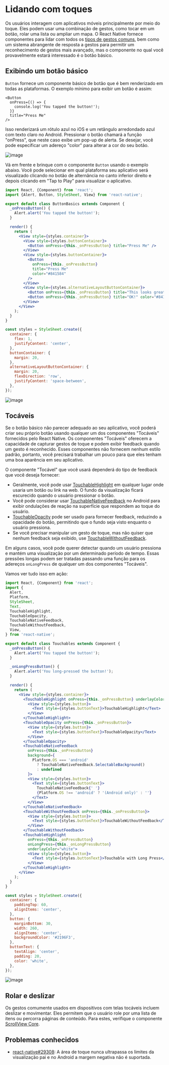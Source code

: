 # Lidando com toques
Os usuários interagem com aplicativos móveis principalmente por meio do toque. Eles podem usar uma combinação de gestos, como tocar em um botão, rolar uma lista ou ampliar um mapa. O React Native fornece componentes para lidar com todos os [tipos de gestos comuns](/docs/gesture-responder-system.md), bem como um sistema abrangente de resposta a gestos para permitir um reconhecimento de gestos mais avançado, mas o componente no qual você provavelmente estará interessado é o botão básico.

## Exibindo um botão básico
`Button` fornece um componente básico de botão que é bem renderizado em todas as plataformas. O exemplo mínimo para exibir um botão é assim:

```tsx
<Button
  onPress={() => {
    console.log('You tapped the button!');
  }}
  title="Press Me"
/>
```

Isso renderizará um rótulo azul no iOS e um retângulo arredondado azul com texto claro no Android. Pressionar o botão chamará a função "onPress", que neste caso exibe um pop-up de alerta. Se desejar, você pode especificar um adereço "color" para alterar a cor do seu botão.

![image](https://github.com/tavaresgerson/reactnativedocbr/assets/22455192/589c99ab-cfb1-4274-bdea-e1c6c630adee)

Vá em frente e brinque com o componente `Button` usando o exemplo abaixo. Você pode selecionar em qual plataforma seu aplicativo será visualizado clicando no botão de alternância no canto inferior direito e depois clicando em "Tap to Play" para visualizar o aplicativo.

```jsx
import React, {Component} from 'react';
import {Alert, Button, StyleSheet, View} from 'react-native';

export default class ButtonBasics extends Component {
  _onPressButton() {
    Alert.alert('You tapped the button!');
  }

  render() {
    return (
      <View style={styles.container}>
        <View style={styles.buttonContainer}>
          <Button onPress={this._onPressButton} title="Press Me" />
        </View>
        <View style={styles.buttonContainer}>
          <Button
            onPress={this._onPressButton}
            title="Press Me"
            color="#841584"
          />
        </View>
        <View style={styles.alternativeLayoutButtonContainer}>
          <Button onPress={this._onPressButton} title="This looks great!" />
          <Button onPress={this._onPressButton} title="OK!" color="#841584" />
        </View>
      </View>
    );
  }
}

const styles = StyleSheet.create({
  container: {
    flex: 1,
    justifyContent: 'center',
  },
  buttonContainer: {
    margin: 20,
  },
  alternativeLayoutButtonContainer: {
    margin: 20,
    flexDirection: 'row',
    justifyContent: 'space-between',
  },
});
```

![image](https://github.com/tavaresgerson/reactnativedocbr/assets/22455192/afc6df54-903b-4821-8e0d-e57a396d126f)

## Tocáveis
Se o botão básico não parecer adequado ao seu aplicativo, você poderá criar seu próprio botão usando qualquer um dos componentes "Tocáveis" fornecidos pelo React Native. Os componentes "Tocáveis" oferecem a capacidade de capturar gestos de toque e podem exibir feedback quando um gesto é reconhecido. Esses componentes não fornecem nenhum estilo padrão, portanto, você precisará trabalhar um pouco para que eles tenham uma boa aparência em seu aplicativo.

O componente "Tocável" que você usará dependerá do tipo de feedback que você deseja fornecer:

* Geralmente, você pode usar [TouchableHighlight](/docs/touchablehighlight.md) em qualquer lugar onde usaria um botão ou link na web. O fundo da visualização ficará escurecido quando o usuário pressionar o botão.
* Você pode considerar usar [TouchableNativeFeedback](/docs/touchablenativefeedback.md) no Android para exibir ondulações de reação na superfície que respondem ao toque do usuário.
* [TouchableOpacity](/docs/touchableopacity.md) pode ser usado para fornecer feedback, reduzindo a opacidade do botão, permitindo que o fundo seja visto enquanto o usuário pressiona.
* Se você precisar manipular um gesto de toque, mas não quiser que nenhum feedback seja exibido, use [TouchableWithoutFeedback](/docs/touchablewithoutfeedback.md).

Em alguns casos, você pode querer detectar quando um usuário pressiona e mantém uma visualização por um determinado período de tempo. Essas pressões longas podem ser tratadas passando uma função para os adereços `onLongPress` de qualquer um dos componentes "Tocáveis".

Vamos ver tudo isso em ação:

```jsx
import React, {Component} from 'react';
import {
  Alert,
  Platform,
  StyleSheet,
  Text,
  TouchableHighlight,
  TouchableOpacity,
  TouchableNativeFeedback,
  TouchableWithoutFeedback,
  View,
} from 'react-native';

export default class Touchables extends Component {
  _onPressButton() {
    Alert.alert('You tapped the button!');
  }

  _onLongPressButton() {
    Alert.alert('You long-pressed the button!');
  }

  render() {
    return (
      <View style={styles.container}>
        <TouchableHighlight onPress={this._onPressButton} underlayColor="white">
          <View style={styles.button}>
            <Text style={styles.buttonText}>TouchableHighlight</Text>
          </View>
        </TouchableHighlight>
        <TouchableOpacity onPress={this._onPressButton}>
          <View style={styles.button}>
            <Text style={styles.buttonText}>TouchableOpacity</Text>
          </View>
        </TouchableOpacity>
        <TouchableNativeFeedback
          onPress={this._onPressButton}
          background={
            Platform.OS === 'android'
              ? TouchableNativeFeedback.SelectableBackground()
              : undefined
          }>
          <View style={styles.button}>
            <Text style={styles.buttonText}>
              TouchableNativeFeedback{' '}
              {Platform.OS !== 'android' ? '(Android only)' : ''}
            </Text>
          </View>
        </TouchableNativeFeedback>
        <TouchableWithoutFeedback onPress={this._onPressButton}>
          <View style={styles.button}>
            <Text style={styles.buttonText}>TouchableWithoutFeedback</Text>
          </View>
        </TouchableWithoutFeedback>
        <TouchableHighlight
          onPress={this._onPressButton}
          onLongPress={this._onLongPressButton}
          underlayColor="white">
          <View style={styles.button}>
            <Text style={styles.buttonText}>Touchable with Long Press</Text>
          </View>
        </TouchableHighlight>
      </View>
    );
  }
}

const styles = StyleSheet.create({
  container: {
    paddingTop: 60,
    alignItems: 'center',
  },
  button: {
    marginBottom: 30,
    width: 260,
    alignItems: 'center',
    backgroundColor: '#2196F3',
  },
  buttonText: {
    textAlign: 'center',
    padding: 20,
    color: 'white',
  },
});
```

![image](https://github.com/tavaresgerson/reactnativedocbr/assets/22455192/b6bcc0f9-8745-4ead-ac9b-98a7cf92ef38)

## Rolar e deslizar
Os gestos comumente usados em dispositivos com telas tocáveis incluem deslizar e movimentar. Eles permitem que o usuário role por uma lista de itens ou percorra páginas de conteúdo. Para estes, verifique o componente [ScrollView Core](/docs/scrollview.md).

## Problemas conhecidos
* [react-native#29308](https://github.com/facebook/react-native/issues/29308#issuecomment-792864162): A área de toque nunca ultrapassa os limites da visualização pai e no Android a margem negativa não é suportada.
